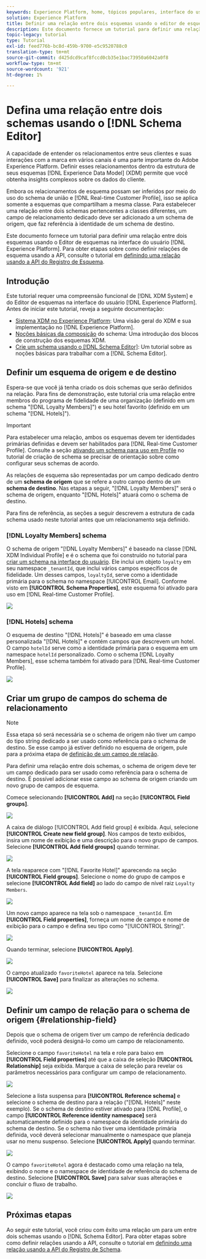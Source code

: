 ```yaml
---
keywords: Experience Platform, home, tópicos populares, interface do usuário, XDM, sistema XDM, modelo de dados de experiência, Modelo de dados de experiência, Modelo de dados de experiência, Modelo de dados, Modelo de dados, editor de esquema, Editor de esquema, esquema, esquemas, esquemas, esquemas, criar, relacionamento, Relação, referência, Referência;
solution: Experience Platform
title: Definir uma relação entre dois esquemas usando o editor de esquema
description: Este documento fornece um tutorial para definir uma relação entre dois schemas usando o Editor de esquemas na interface do usuário do Experience Platform.
topic-legacy: tutorial
type: Tutorial
exl-id: feed776b-bc8d-459b-9700-e5c9520788c0
translation-type: tm+mt
source-git-commit: d425dcd9caf8fccd0cb35e1bac73950a6042a0f8
workflow-type: tm+mt
source-wordcount: '921'
ht-degree: 1%

---
```


# Defina uma relação entre dois schemas usando o [!DNL Schema Editor]

A capacidade de entender os relacionamentos entre seus clientes e suas interações com a marca em vários canais é uma parte importante do Adobe Experience Platform. Definir esses relacionamentos dentro da estrutura de seus esquemas [!DNL Experience Data Model] (XDM) permite que você obtenha insights complexos sobre os dados do cliente.

Embora os relacionamentos de esquema possam ser inferidos por meio do uso do schema de união e [!DNL Real-time Customer Profile], isso se aplica somente a esquemas que compartilham a mesma classe. Para estabelecer uma relação entre dois schemas pertencentes a classes diferentes, um campo de relacionamento dedicado deve ser adicionado a um schema de origem, que faz referência à identidade de um schema de destino.

Este documento fornece um tutorial para definir uma relação entre dois esquemas usando o Editor de esquemas na interface do usuário [!DNL Experience Platform]. Para obter etapas sobre como definir relações de esquema usando a API, consulte o tutorial em [definindo uma relação usando a API do Registro de Esquema](relationship-api.md).

## Introdução

Este tutorial requer uma compreensão funcional de [!DNL XDM System] e do Editor de esquemas na interface do usuário [!DNL Experience Platform]. Antes de iniciar este tutorial, reveja a seguinte documentação:

* [Sistema XDM no Experience Platform](../home.md): Uma visão geral do XDM e sua implementação no  [!DNL Experience Platform].
* [Noções básicas da composição](../schema/composition.md) do schema: Uma introdução dos blocos de construção dos esquemas XDM.
* [Crie um schema usando o [!DNL Schema Editor]](create-schema-ui.md): Um tutorial sobre as noções básicas para trabalhar com a  [!DNL Schema Editor].

## Definir um esquema de origem e de destino

Espera-se que você já tenha criado os dois schemas que serão definidos na relação. Para fins de demonstração, este tutorial cria uma relação entre membros do programa de fidelidade de uma organização (definido em um schema &quot;[!DNL Loyalty Members]&quot;) e seu hotel favorito (definido em um schema &quot;[!DNL Hotels]&quot;).

>[!IMPORTANT]
>
>Para estabelecer uma relação, ambos os esquemas devem ter identidades primárias definidas e devem ser habilitados para [!DNL Real-time Customer Profile]. Consulte a seção [ativando um schema para uso em Profile](./create-schema-ui.md#profile) no tutorial de criação de schema se precisar de orientação sobre como configurar seus schemas de acordo.

As relações de esquema são representadas por um campo dedicado dentro de um **schema de origem** que se refere a outro campo dentro de um **schema de destino**. Nas etapas a seguir, &quot;[!DNL Loyalty Members]&quot; será o schema de origem, enquanto &quot;[!DNL Hotels]&quot; atuará como o schema de destino.

Para fins de referência, as seções a seguir descrevem a estrutura de cada schema usado neste tutorial antes que um relacionamento seja definido.

### [!DNL Loyalty Members] schema

O schema de origem &quot;[!DNL Loyalty Members]&quot; é baseado na classe [!DNL XDM Individual Profile] e é o schema que foi construído no tutorial para [criar um schema na interface do usuário](create-schema-ui.md). Ele inclui um objeto `loyalty` em seu namespace `_tenantId`, que inclui vários campos específicos de fidelidade. Um desses campos, `loyaltyId`, serve como a identidade primária para o schema no namespace [!UICONTROL Email]. Conforme visto em **[!UICONTROL Schema Properties]**, este esquema foi ativado para uso em [!DNL Real-time Customer Profile].

![](../images/tutorials/relationship/loyalty-members.png)

### [!DNL Hotels] schema

O esquema de destino &quot;[!DNL Hotels]&quot; é baseado em uma classe personalizada &quot;[!DNL Hotels]&quot; e contém campos que descrevem um hotel. O campo `hotelId` serve como a identidade primária para o esquema em um namespace `hotelId` personalizado. Como o schema [!DNL Loyalty Members], esse schema também foi ativado para [!DNL Real-time Customer Profile].

![](../images/tutorials/relationship/hotels.png)

## Criar um grupo de campos do schema de relacionamento

>[!NOTE]
>
>Essa etapa só será necessária se o schema de origem não tiver um campo do tipo string dedicado a ser usado como referência para o schema de destino. Se esse campo já estiver definido no esquema de origem, pule para a próxima etapa de [definição de um campo de relação](#relationship-field).

Para definir uma relação entre dois schemas, o schema de origem deve ter um campo dedicado para ser usado como referência para o schema de destino. É possível adicionar esse campo ao schema de origem criando um novo grupo de campos de esquema.

Comece selecionando **[!UICONTROL Add]** na seção **[!UICONTROL Field groups]**.

![](../images/tutorials/relationship/loyalty-add-field-group.png)

A caixa de diálogo [!UICONTROL Add field group] é exibida. Aqui, selecione **[!UICONTROL Create new field group]**. Nos campos de texto exibidos, insira um nome de exibição e uma descrição para o novo grupo de campos. Selecione **[!UICONTROL Add field groups]** quando terminar.

![](../images/tutorials/relationship/create-field-group.png)

A tela reaparece com &quot;[!DNL Favorite Hotel]&quot; aparecendo na seção **[!UICONTROL Field groups]**. Selecione o nome do grupo de campos e selecione **[!UICONTROL Add field]** ao lado do campo de nível raiz `Loyalty Members`.

![](../images/tutorials/relationship/loyalty-add-field.png)

Um novo campo aparece na tela sob o namespace `_tenantId`. Em **[!UICONTROL Field properties]**, forneça um nome de campo e nome de exibição para o campo e defina seu tipo como &quot;[!UICONTROL String]&quot;.

![](../images/tutorials/relationship/relationship-field-details.png)

Quando terminar, selecione **[!UICONTROL Apply]**.

![](../images/tutorials/relationship/relationship-field-apply.png)

O campo atualizado `favoriteHotel` aparece na tela. Selecione **[!UICONTROL Save]** para finalizar as alterações no schema.

![](../images/tutorials/relationship/relationship-field-save.png)

## Definir um campo de relação para o schema de origem {#relationship-field}

Depois que o schema de origem tiver um campo de referência dedicado definido, você poderá designá-lo como um campo de relacionamento.

Selecione o campo `favoriteHotel` na tela e role para baixo em **[!UICONTROL Field properties]** até que a caixa de seleção **[!UICONTROL Relationship]** seja exibida. Marque a caixa de seleção para revelar os parâmetros necessários para configurar um campo de relacionamento.

![](../images/tutorials/relationship/relationship-checkbox.png)

Selecione a lista suspensa para **[!UICONTROL Reference schema]** e selecione o schema de destino para a relação (&quot;[!DNL Hotels]&quot; neste exemplo). Se o schema de destino estiver ativado para [!DNL Profile], o campo **[!UICONTROL Reference identity namespace]** será automaticamente definido para o namespace da identidade primária do schema de destino. Se o schema não tiver uma identidade primária definida, você deverá selecionar manualmente o namespace que planeja usar no menu suspenso. Selecione **[!UICONTROL Apply]** quando terminar.

![](../images/tutorials/relationship/reference-schema-id-namespace.png)

O campo `favoriteHotel` agora é destacado como uma relação na tela, exibindo o nome e o namespace de identidade de referência do schema de destino. Selecione **[!UICONTROL Save]** para salvar suas alterações e concluir o fluxo de trabalho.

![](../images/tutorials/relationship/relationship-save.png)

## Próximas etapas

Ao seguir este tutorial, você criou com êxito uma relação um para um entre dois schemas usando o [!DNL Schema Editor]. Para obter etapas sobre como definir relações usando a API, consulte o tutorial em [definindo uma relação usando a API do Registro de Schema](relationship-api.md).
